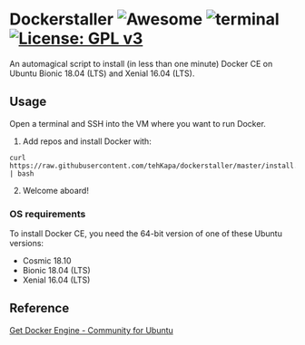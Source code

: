 # Dockerstaller ![Awesome](https://badgen.net/badge/icon/awesome?icon=awesome&label) ![terminal](https://badgen.net/badge/icon/terminal?icon=terminal&label) [![License: GPL v3](https://img.shields.io/badge/License-GPL%20v3-blue.svg)](https://www.gnu.org/licenses/gpl-3.0) 

An automagical script to install (in less than one minute) Docker CE on Ubuntu Bionic 18.04 (LTS) and Xenial 16.04 (LTS).

## Usage
Open a terminal and SSH into the VM where you want to run Docker.

1. Add repos and install Docker with:
```shell
curl https://raw.githubusercontent.com/tehKapa/dockerstaller/master/install.sh | bash
```
2. Welcome aboard!

### OS requirements
To install Docker CE, you need the 64-bit version of one of these Ubuntu versions:

* Cosmic 18.10
* Bionic 18.04 (LTS)
* Xenial 16.04 (LTS)

## Reference

[Get Docker Engine - Community for Ubuntu](https://docs.docker.com/install/linux/docker-ce/ubuntu/)
